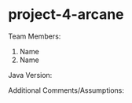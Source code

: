# project-4-arcane

Team Members:
1. Name
2. Name

Java Version:

Additional Comments/Assumptions:


